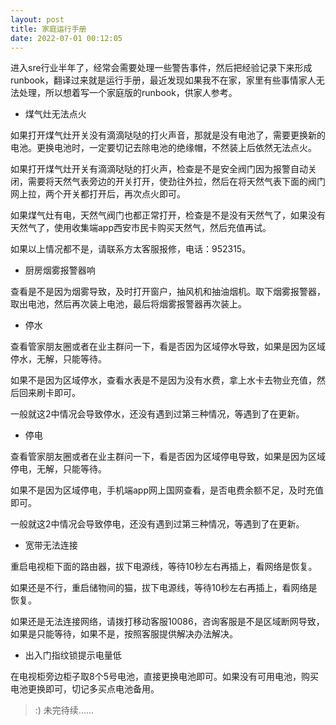 ```yaml
---
layout: post
title: 家庭运行手册
date: 2022-07-01 00:12:05
---
```


进入sre行业半年了，经常会需要处理一些警告事件，然后把经验记录下来形成runbook，翻译过来就是运行手册，最近发现如果我不在家，家里有些事情家人无法处理，所以想着写一个家庭版的runbook，供家人参考。

- 煤气灶无法点火

如果打开煤气灶开关没有滴滴哒哒的打火声音，那就是没有电池了，需要更换新的电池。更换电池时，一定要切记去除电池的绝缘帽，不然装上后依然无法点火。

如果打开煤气灶开关有滴滴哒哒的打火声，检查是不是安全阀门因为报警自动关闭，需要将天然气表旁边的开关打开，使劲往外拉，然后在将天然气表下面的阀门网上拉，两个开关都打开后，再次点火即可。

如果煤气灶有电，天然气阀门也都正常打开，检查是不是没有天然气了，如果没有天然气了，使用收集端app西安市民卡购买天然气，然后充值再试。

如果以上情况都不是，请联系方太客服报修，电话：952315。

- 厨房烟雾报警器响

查看是不是因为烟雾导致，及时打开窗户，抽风机和抽油烟机。取下烟雾报警器，取出电池，然后再次装上电池，最后将烟雾报警器再次装上。

- 停水

查看管家朋友圈或者在业主群问一下，看是否因为区域停水导致，如果是因为区域停水，无解，只能等待。

如果不是因为区域停水，查看水表是不是因为没有水费，拿上水卡去物业充值，然后回来刷卡即可。

一般就这2中情况会导致停水，还没有遇到过第三种情况，等遇到了在更新。

- 停电

查看管家朋友圈或者在业主群问一下，看是否因为区域停电导致，如果是因为区域停电，无解，只能等待。

如果不是因为区域停电，手机端app网上国网查看，是否电费余额不足，及时充值即可。

一般就这2中情况会导致停电，还没有遇到过第三种情况，等遇到了在更新。

- 宽带无法连接

重启电视柜下面的路由器，拔下电源线，等待10秒左右再插上，看网络是恢复。

如果还是不行，重启储物间的猫，拔下电源线，等待10秒左右再插上，看网络是恢复。

如果还是无法连接网络，请拨打移动客服10086，咨询客服是不是区域断网导致，如果是只能等待，如果不是，按照客服提供解决办法解决。

- 出入门指纹锁提示电量低

在电视柜旁边柜子取8个5号电池，直接更换电池即可。如果没有可用电池，购买电池更换即可，切记多买点电池备用。

> :) 未完待续......
